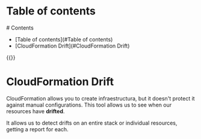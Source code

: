 # Table of contents
<div class='hidden'>
# Contents

- [Table of contents](#Table of contents)
- [CloudFormation Drift](#CloudFormation Drift)

</div>
{{<toc>}}

# CloudFormation Drift

CloudFormation allows you to create infraestructura, but it doesn't protect it
against manual configurations. This tool allows us to see when our resources
have **drifted**.

It allows us to detect drifts on an entire stack or individual resources,
getting a report for each.
